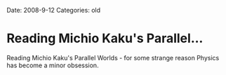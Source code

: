 Date: 2008-9-12
Categories: old

# Reading Michio Kaku's Parallel...

Reading Michio Kaku's Parallel Worlds - for some strange reason Physics has become a minor obsession.
